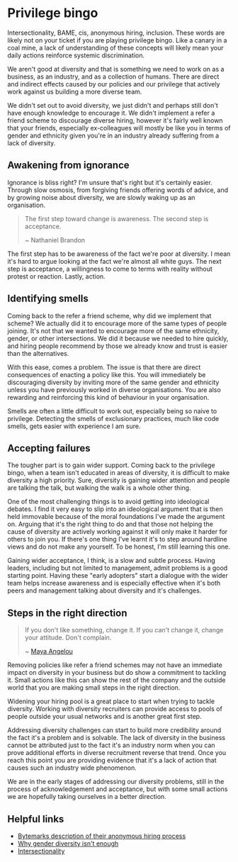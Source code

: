 # Privilege bingo

Intersectionality, BAME, cis, anonymous hiring, inclusion. These words are likely not on your ticket if you are playing privilege bingo. Like a canary in a coal mine, a lack of understanding of these concepts will likely mean your daily actions reinforce systemic discrimination.

We aren't good at diversity and that is something we need to work on as a business, as an industry, and as a collection of humans. There are direct and indirect effects caused by our policies and our privilege that actively work against us building a more diverse team.

We didn't set out to avoid diversity, we just didn't and perhaps still don't have enough knowledge to encourage it. We didn't implement a refer a friend scheme to discourage diverse hiring, however it's fairly well known that your friends, especially ex-colleagues will mostly be like you in terms of gender and ethnicity given you're in an industry already suffering from a lack of diversity.

## Awakening from ignorance

Ignorance is bliss right? I'm unsure that's right but it's certainly easier. Through slow osmosis, from forgiving friends offering words of advice, and by growing noise about diversity, we are slowly waking up as an organisation.

> The first step toward change is awareness. The second step is acceptance.
>
> ~ Nathaniel Brandon

The first step has to be awareness of the fact we're poor at diversity. I mean it's hard to argue looking at the fact we're almost all white guys. The next step is acceptance, a willingness to come to terms with reality without protest or reaction. Lastly, action.

## Identifying smells

Coming back to the refer a friend scheme, why did we implement that scheme? We actually did it to encourage more of the same types of people joining. It's not that we wanted to encourage more of the same ethnicity, gender, or other intersections. We did it because we needed to hire quickly, and hiring people recommend by those we already know and trust is easier than the alternatives.

With this ease, comes a problem. The issue is that there are direct consequences of enacting a policy like this. You will immediately be discouraging diversity by inviting more of the same gender and ethnicity unless you have previously worked in diverse organisations. You are also rewarding and reinforcing this kind of behaviour in your organisation.

Smells are often a little difficult to work out, especially being so naive to privilege. Detecting the smells of exclusionary practices, much like code smells, gets easier with experience I am sure.

## Accepting failures

The tougher part is to gain wider support. Coming back to the privilege bingo, when a team isn't educated in areas of diversity, it is difficult to make diversity a high priority. Sure, diversity is gaining wider attention and people are talking the talk, but walking the walk is a whole other thing.

One of the most challenging things is to avoid getting into ideological debates. I find it very easy to slip into an ideological argument that is then held immovable because of the moral foundations I've made the argument on. Arguing that it's the right thing to do and that those not helping the cause of diversity are actively working against it will only make it harder for others to join you. If there's one thing I've learnt it's to step around hardline views and do not make any yourself. To be honest, I'm still learning this one.

Gaining wider acceptance, I think, is a slow and subtle process. Having leaders, including but not limited to management, admit problems is a good starting point. Having these "early adopters" start a dialogue with the wider team helps increase awareness and is especially effective when it's both peers and management talking about diversity and it's challenges.

## Steps in the right direction

> If you don't like something, change it. If you can't change it, change your attitude. Don't complain.
>
> ~ [Maya Angelou](https://www.theguardian.com/books/2014/may/28/maya-angelou-in-fifteen-quotes)

Removing policies like refer a friend schemes may not have an immediate impact on diversity in your business but do show a commitment to tackling it. Small actions like this can show the rest of the company and the outside world that you are making small steps in the right direction.

Widening your hiring pool is a great place to start when trying to tackle diversity. Working with diversity recruiters can provide access to pools of people outside your usual networks and is another great first step.

Addressing diversity challenges can start to build more credibility around the fact it's a problem and is solvable. The lack of diversity in the business cannot be attributed just to the fact it's an industry norm when you can prove additional efforts in diverse recruitment reverse that trend. Once you reach this point you are providing evidence that it's a lack of action that causes such an industry wide phenomenon.

We are in the early stages of addressing our diversity problems, still in the process of acknowledgement and acceptance, but with some small actions we are hopefully taking ourselves in a better direction.

## Helpful links

- [Bytemarks description of their anonymous hiring process](https://careers.bytemark.co.uk/full-process)
- [Why gender diversity isn't enough](http://www.projectada.co.uk/intersectionality-gender-diversity-tech/)
- [Intersectionality](http://geekfeminism.wikia.com/wiki/Intersectionality)
